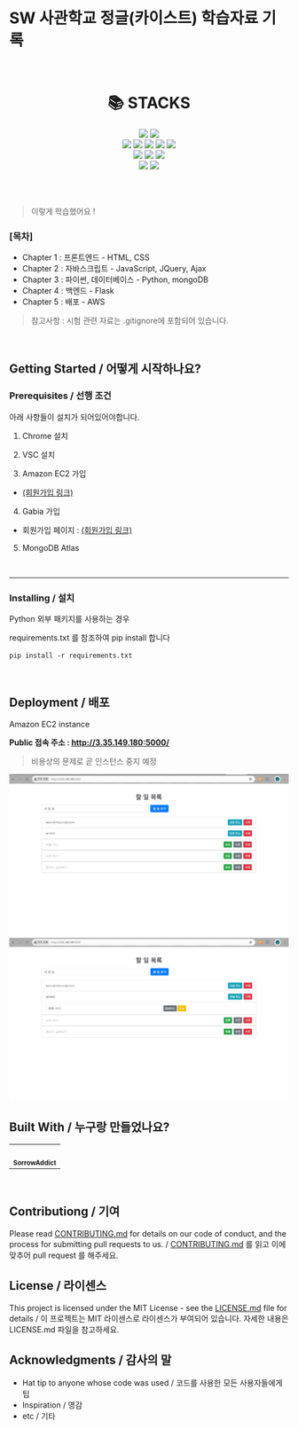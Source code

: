 # SW 사관학교 정글(카이스트) 학습자료 기록

<br>

<div align=center><h1>📚 STACKS</h1></div>

<div align=center>  
  <img src="https://img.shields.io/badge/python-3776AB?style=for-the-badge&logo=python&logoColor=white"> 
  <img src="https://img.shields.io/badge/flask-000000?style=for-the-badge&logo=flask&logoColor=white">
  <br>
  
  <img src="https://img.shields.io/badge/html5-E34F26?style=for-the-badge&logo=html5&logoColor=white"> 
  <img src="https://img.shields.io/badge/css-1572B6?style=for-the-badge&logo=css3&logoColor=white"> 
  <img src="https://img.shields.io/badge/javascript-F7DF1E?style=for-the-badge&logo=javascript&logoColor=black"> 
  <img src="https://img.shields.io/badge/jquery-0769AD?style=for-the-badge&logo=jquery&logoColor=white">
  <img src="https://img.shields.io/badge/bootstrap-7952B3?style=for-the-badge&logo=bootstrap&logoColor=white">
  <br>

  <img src="https://img.shields.io/badge/linux-FCC624?style=for-the-badge&logo=linux&logoColor=black"> 
  <img src="https://img.shields.io/badge/amazon ec2-FF9900?style=for-the-badge&logo=amazonec2&logoColor=white"> 
  <img src="https://img.shields.io/badge/nginx-009639?style=for-the-badge&logo=nginx&logoColor=white">
  <br>
  
  <img src="https://img.shields.io/badge/github-181717?style=for-the-badge&logo=github&logoColor=white">
  <img src="https://img.shields.io/badge/git-F05032?style=for-the-badge&logo=git&logoColor=white">
  <br>
</div>

<br><br>

> 이렇게 학습했어요 !

### **[목차]**
- Chapter 1 : 프론트엔드 - HTML, CSS
- Chapter 2 : 자바스크립트 - JavaScript, JQuery, Ajax
- Chapter 3 : 파이썬, 데이터베이스 - Python, mongoDB
- Chapter 4 : 백엔드 - Flask
- Chapter 5 : 배포 - AWS

> 참고사항 : 시험 관련 자료는 .gitignore에 포함되어 있습니다.

<br>

## Getting Started / 어떻게 시작하나요?

### Prerequisites / 선행 조건

아래 사항들이 설치가 되어있어야합니다.

1. Chrome 설치


2. VSC 설치


3. Amazon EC2 가입
- [(회원가입 링크)](https://portal.aws.amazon.com/billing/signup#/start)


4. Gabia 가입
- 회원가입 페이지 : [(회원가입 링크)](https://www.gabia.com/member/member_register.php)


5. MongoDB Atlas

<br/>

---

### Installing / 설치

Python 외부 패키지를 사용하는 경우

requirements.txt 를 참조하여 pip install 합니다

```
pip install -r requirements.txt
```

<br/>

## Deployment / 배포

Amazon EC2 instance

**Public 접속 주소 : http://3.35.149.180:5000/**

> 비용상의 문제로 곧 인스턴스 중지 예정

![alt text](image.png)
![alt text](image-1.png)


## Built With / 누구랑 만들었나요?

<table>
  <tbody>
    <tr>
      <td align="center"><a href=""><img src="https://avatars.githubusercontent.com/u/154123905?v=4" width="100px;" alt=""/><br /><sub><b>SorrowAddict</b></sub></a><br /></td>
    </tr>
  </tbody>
</table>

<br/>

## Contributiong / 기여

Please read [CONTRIBUTING.md](https://gist.github.com/PurpleBooth/b24679402957c63ec426) for details on our code of conduct, and the process for submitting pull requests to us. / [CONTRIBUTING.md](https://gist.github.com/PurpleBooth/b24679402957c63ec426) 를 읽고 이에 맞추어 pull request 를 해주세요.

## License / 라이센스

This project is licensed under the MIT License - see the [LICENSE.md](https://gist.github.com/PurpleBooth/LICENSE.md) file for details / 이 프로젝트는 MIT 라이센스로 라이센스가 부여되어 있습니다. 자세한 내용은 LICENSE.md 파일을 참고하세요.

## Acknowledgments / 감사의 말

* Hat tip to anyone whose code was used / 코드를 사용한 모든 사용자들에게 팁
* Inspiration / 영감
* etc / 기타